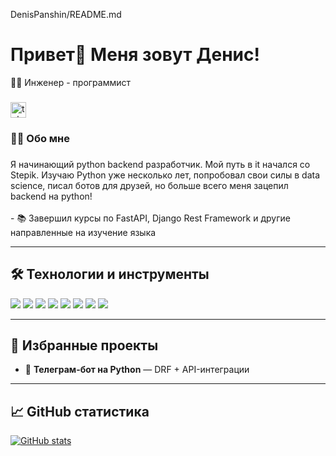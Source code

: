 DenisPanshin/README.md
###

<h1 align="left">Привет👋 Меня зовут Денис!</h1>

👩‍💻 Инженер - программист

###

<div align="left">
  </a>
  <a href="https://t.me/denispanshin" target="_blank">
    <img src="https://img.shields.io/static/v1?message=Telegram&logo=telegram&label=&color=2CA5E0&logoColor=white&labelColor=&style=for-the-badge" height="25" alt="telegram logo"  />
  </a>
</div>

###



<h3 align="left">👩‍💻  Обо мне</h3>

###

<p align="left">Я начинающий python backend разработчик. Мой путь в it начался со Stepik. Изучаю Python уже несколько лет, попробовал свои силы в data science, писал ботов для друзей, но больше всего меня зацепил backend на python! <br><br>- 📚 Завершил курсы по FastAPI, Django Rest Framework и другие направленные на изучение языка<br>
</p>




---

## 🛠️ Технологии и инструменты

<p>
  <img src="https://img.shields.io/badge/-Python-3776AB?style=for-the-badge&logo=python&logoColor=white" />
  <img src="https://img.shields.io/badge/-SQL-336791?style=for-the-badge&logo=postgresql&logoColor=white" />
  <img src="https://img.shields.io/badge/-Django-092E20?style=for-the-badge&logo=django&logoColor=white" />
  <img src="https://img.shields.io/badge/-FastAPI-009688?style=for-the-badge&logo=fastapi&logoColor=white" />
  <img src="https://img.shields.io/badge/-PostgreSQL-4169E1?style=for-the-badge&logo=postgresql&logoColor=white" />
  <img src="https://img.shields.io/badge/-Git-181717?style=for-the-badge&logo=git&logoColor=white" />
  <img src="https://img.shields.io/badge/-GitHub-24292F?style=for-the-badge&logo=github&logoColor=white" />
  <img src="https://img.shields.io/badge/-Docker-2496ED?style=for-the-badge&logo=docker&logoColor=white" />
</p>

---

## 📌 Избранные проекты

- 🤖 **Телеграм-бот на Python** — DRF + API-интеграции

---

## 📈 GitHub статистика

[![GitHub stats](https://github-readme-stats.vercel.app/api?username=DenisPanshin&show_icons=true&theme=default)](https://github.com/DenisPanshin)
